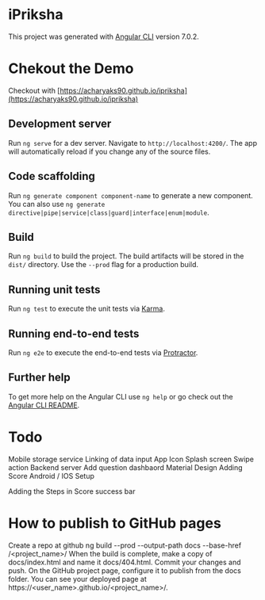 # iPriksha

This project was generated with [Angular CLI](https://github.com/angular/angular-cli) version 7.0.2.
# Chekout the Demo

Checkout with [https://acharyaks90.github.io/ipriksha](https://acharyaks90.github.io/ipriksha)

## Development server

Run `ng serve` for a dev server. Navigate to `http://localhost:4200/`. The app will automatically reload if you change any of the source files.

## Code scaffolding

Run `ng generate component component-name` to generate a new component. You can also use `ng generate directive|pipe|service|class|guard|interface|enum|module`.

## Build

Run `ng build` to build the project. The build artifacts will be stored in the `dist/` directory. Use the `--prod` flag for a production build.

## Running unit tests

Run `ng test` to execute the unit tests via [Karma](https://karma-runner.github.io).

## Running end-to-end tests

Run `ng e2e` to execute the end-to-end tests via [Protractor](http://www.protractortest.org/).

## Further help

To get more help on the Angular CLI use `ng help` or go check out the [Angular CLI README](https://github.com/angular/angular-cli/blob/master/README.md).


# Todo 
Mobile storage service
Linking of data input
App Icon 
Splash screen 
Swipe action 
Backend server 
Add question dashbaord 
Material Design 
Adding Score 
Android / IOS Setup

Adding the Steps in Score success bar 


# How to publish to GitHub pages 

Create a repo at github 
ng build --prod --output-path docs --base-href /<project_name>/
When the build is complete, make a copy of docs/index.html and name it docs/404.html.
Commit your changes and push.
On the GitHub project page, configure it to publish from the docs folder.
You can see your deployed page at https://<user_name>.github.io/<project_name>/.


